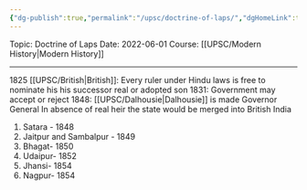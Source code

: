 ```yaml
---
{"dg-publish":true,"permalink":"/upsc/doctrine-of-laps/","dgHomeLink":true,"dgPassFrontmatter":false}
---
```


Topic: Doctrine of Laps
Date: 2022-06-01
Course: [[UPSC/Modern History|Modern History]]

---



1825 [[UPSC/British|British]]: Every ruler under Hindu laws is free to nominate his his successor real or adopted son
1831:  Government may accept or reject
1848: [[UPSC/Dalhousie|Dalhousie]] is made Governor General
		In absence of real heir the state would be merged into British India

1. Satara - 1848
2. Jaitpur and Sambalpur - 1849
3. Bhagat- 1850
4. Udaipur- 1852
5. Jhansi- 1854 
6. Nagpur- 1854